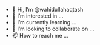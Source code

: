 - 👋 Hi, I’m @wahidullahaqtash
- 👀 I’m interested in ...
- 🌱 I’m currently learning ...
- 💞️ I’m looking to collaborate on ...
- 📫 How to reach me ...

<!---
wahidullahaqtash/wahidullahaqtash is a ✨ special ✨ repository because its `README.md` (this file) appears on your GitHub profile.
You can click the Preview link to take a look at your changes.
--->
